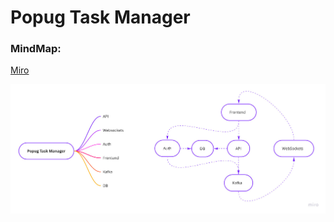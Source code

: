 # Popug Task Manager

### MindMap:
[Miro](https://miro.com/app/board/uXjVPVXM5Yk=/?share_link_id=879903306597)

![](ptm.jpg)
